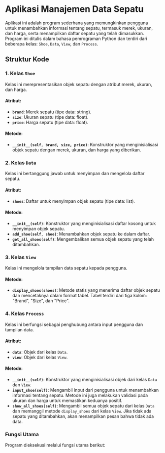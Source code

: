 # Aplikasi Manajemen Data Sepatu

Aplikasi ini adalah program sederhana yang memungkinkan pengguna untuk menambahkan informasi tentang sepatu, termasuk merek, ukuran, dan harga, serta menampilkan daftar sepatu yang telah dimasukkan. Program ini ditulis dalam bahasa pemrograman Python dan terdiri dari beberapa kelas: `Shoe`, `Data`, `View`, dan `Process`.

## Struktur Kode

### 1. Kelas `Shoe`

Kelas ini merepresentasikan objek sepatu dengan atribut merek, ukuran, dan harga.

#### Atribut:
- **`brand`**: Merek sepatu (tipe data: string).
- **`size`**: Ukuran sepatu (tipe data: float).
- **`price`**: Harga sepatu (tipe data: float).

#### Metode:
- **`__init__(self, brand, size, price)`**: Konstruktor yang menginisialisasi objek sepatu dengan merek, ukuran, dan harga yang diberikan.

### 2. Kelas `Data`

Kelas ini bertanggung jawab untuk menyimpan dan mengelola daftar sepatu.

#### Atribut:
- **`shoes`**: Daftar untuk menyimpan objek sepatu (tipe data: list).

#### Metode:
- **`__init__(self)`**: Konstruktor yang menginisialisasi daftar kosong untuk menyimpan objek sepatu.
- **`add_shoe(self, shoe)`**: Menambahkan objek sepatu ke dalam daftar.
- **`get_all_shoes(self)`**: Mengembalikan semua objek sepatu yang telah ditambahkan.

### 3. Kelas `View`

Kelas ini mengelola tampilan data sepatu kepada pengguna.

#### Metode:
- **`display_shoes(shoes)`**: Metode statis yang menerima daftar objek sepatu dan mencetaknya dalam format tabel. Tabel terdiri dari tiga kolom: "Brand", "Size", dan "Price".

### 4. Kelas `Process`

Kelas ini berfungsi sebagai penghubung antara input pengguna dan tampilan data.

#### Atribut:
- **`data`**: Objek dari kelas `Data`.
- **`view`**: Objek dari kelas `View`.

#### Metode:
- **`__init__(self)`**: Konstruktor yang menginisialisasi objek dari kelas `Data` dan `View`.
- **`input_shoe(self)`**: Mengambil input dari pengguna untuk menambahkan informasi tentang sepatu. Metode ini juga melakukan validasi pada ukuran dan harga untuk memastikan keduanya positif.
- **`show_all_shoes(self)`**: Mengambil semua objek sepatu dari kelas `Data` dan memanggil metode `display_shoes` dari kelas `View`. Jika tidak ada sepatu yang ditambahkan, akan menampilkan pesan bahwa tidak ada data.

### Fungsi Utama

Program dieksekusi melalui fungsi utama berikut:

